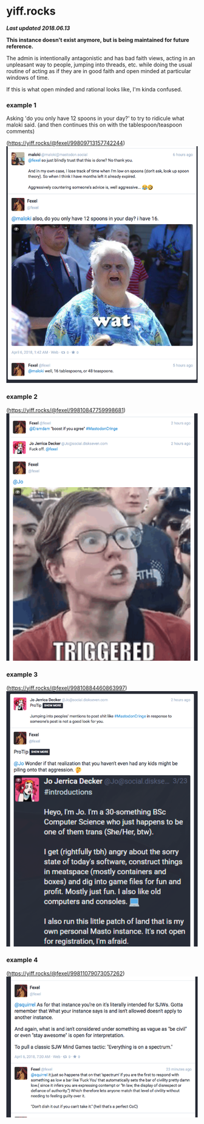 # yiff.rocks

***Last updated 2018.06.13***

**This instance doesn't exist anymore, but is being maintained for future reference.**

The admin is intentionally antagonistic and has bad faith views, acting in an unpleasant way to people, jumping into threads, etc. while doing the usual routine of acting as if they are in good faith and open minded at particular windows of time.

If this is what open minded and rational looks like, I'm kinda confused.


### example 1

Asking 'do you only have 12 spoons in your day?' to try to ridicule what maloki said. (and then continues this on with the tablespoon/teaspoon comments)

(https://yiff.rocks/@fexel/99809713157742244)
![](1.png)


### example 2

(https://yiff.rocks/@fexel/99810847759998681)
![](2.png)


### example 3

(https://yiff.rocks/@fexel/99810884460863997)
![](3.png)

### example 4

(https://yiff.rocks/@fexel/99811079073057262)
![](4.png)
